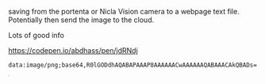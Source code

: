 saving from the portenta or Nicla Vision camera to a webpage text file. Potentially then send the image to the cloud.


Lots of good info


https://codepen.io/abdhass/pen/jdRNdj


```
data:image/png;base64,R0lGODdhAQABAPAAAP8AAAAAACwAAAAAAQABAAACAkQBADs=
```


![data:image/png;base64,R0lGODdhAQABAPAAAP8AAAAAACwAAAAAAQABAAACAkQBADs=](data:image/png;base64,R0lGODdhAQABAPAAAP8AAAAAACwAAAAAAQABAAACAkQBADs=)

